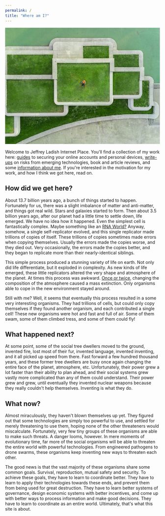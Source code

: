 ```yaml
---
permalink: /
title: "Where am I?"
---
```


![image alt text](/assets/images/whereami.jpg)

Welcome to Jeffrey Ladish Internet Place. You'll find a collection of my work here: [guides](/security/) to securing your online accounts and personal devices, [write-ups](/posts/) on risks from emerging technologies, book and article reviews, and some [information about me](/about/). If you're interested in the motivation for my work, and how I think we got here, read on.

## How did we get here?

About 13.7 billion years ago, a bunch of things started to happen. Fortunately for us, there was a slight imbalance of matter and anti-matter, and things got real wild. Stars and galaxies started to form. Then about 3.5 billion years ago, after our planet had a little time to settle down, life emerged. We have no idea how it happened. Even the simplest cell is fantastically complex. Maybe something like an [RNA World?](https://en.wikipedia.org/wiki/RNA_world) Anyway, somehow, a single self-replicator evolved, and this single replicator made trillions of copies of itself. These trillions of copies sometimes made errors when copying themselves. Usually the errors made the copies worse, and they died out. Very occasionally, the errors made the copies better, and they began to replicate more than their nearly-identical siblings.

This simple process produced a stunning variety of life on earth. Not only did life differentiate, but it exploded in complexity. As new kinds of life emerged, these little replicators altered the very shape and atmosphere of the planet. At times this process was awkward. [Once or twice](https://royalsocietypublishing.org/doi/full/10.1098/rspb.2015.1003), changing the composition of the atmosphere caused a mass extinction. Only organisms able to cope in the new environment stayed around.

Still with me? Well, it seems that eventually this process resulted in a some very interesting organisms. They had trillions of cells, but could only copy themselves if they found another organism, and each contributed a single cell! These new organisms were hot and fast and full of air. Some of them swam, some of them climbed tress, and some of them could fly!

## What happened next?

At some point, some of the social tree dwellers moved to the ground, invented fire, lost most of their fur, invented language, invented inventing, and it all picked up speed from there. Fast forward a few hundred thousand years, and these former tree dwellers are busy once again changing the entire face of the planet, atmosphere, etc. Unfortunately, their power grew a lot faster than their ability to plan ahead, and their social systems grew vastly more complicated than any of them could understand. Their power grew and grew, until eventually they invented nuclear weapons because they really couldn't help themselves. Inventing is what they do. 

## What now?

Almost miraculously, they haven't blown themselves up yet. They figured out that some technologies are simply too powerful to use, and settled for merely threatening to use them, hoping none of the other threateners would miscalculate. Fortunately, very few tiny groups of these organisms are able to make such threats. A danger looms, however. In mere moments of evolutionary time, far more of the social organisms will be able to threaten the entire world with powerful technologies. From engineered pathogens to drone swarms, these organisms keep inventing new ways to threaten each other.  

The good news is that the vast majority of these organisms share some common goals. Survival, reproduction, mutual safety and security. To achieve these goals, they have to learn to coordinate better. They have to learn to apply their technologies towards these ends, and prevent them from being used for great destruction. They have to learn better systems of governance, design economic systems with better incentives, and come up with better ways to process information and make good decisions. They have to learn to coordinate as an entire world. Ultimately, that's what this site is about. 
